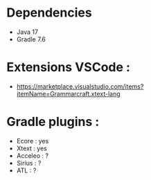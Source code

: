 # Dependencies
- Java 17
- Gradle 7.6

# Extensions VSCode :
- https://marketplace.visualstudio.com/items?itemName=Grammarcraft.xtext-lang

# Gradle plugins :
- Ecore     : yes
- Xtext     : yes
- Acceleo   : ?
- Sirius    : ?
- ATL       : ?